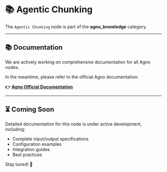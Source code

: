 # 📚 Agentic Chunking

The `Agentic Chunking` node is part of the **agno_knowledge** category.

---

## 📚 Documentation

We are actively working on comprehensive documentation for all Agno nodes.

In the meantime, please refer to the official Agno documentation:

**👉 [Agno Official Documentation](https://docs.agno.com/introduction)**

---

## ⏳ Coming Soon

Detailed documentation for this node is under active development, including:
- Complete input/output specifications
- Configuration examples  
- Integration guides
- Best practices

Stay tuned! 🚀
